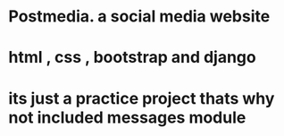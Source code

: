 # Postmedia. a social media website
# html , css , bootstrap and django 
# its just a practice project thats why not included messages module
